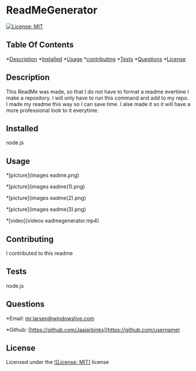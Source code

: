# ReadMeGenerator

[![License: MIT](https://img.shields.io/badge/License-MIT-yellow.svg)](https://opensource.org/licenses/MIT)

## Table Of Contents

*[Description](#Description)
*[Installed](#Installed)
*[Usage](#Usage)
*[contributing](#contributing)
*[Tests](#Tests)
*[Questions](#Questions)
*[License](#License)

## Description

This ReadMe was made, so that I do not have to format a readme evertime I make a repository. I will only have to run this command and add to my repo. I made my readme this way so I can save time. I alse made it so it will have a more professional look to it everytime.

## Installed

node.js

## Usage

*[picture](imageseadme.png)

*[picture](imageseadme(1).png)

*[picture](imageseadme(2).png)

*[picture](imageseadme(3).png)


*[video](videoseadmegenerator.mp4)


## Contributing

I contributed to this readme

## Tests

node.js

## Questions

*Email: [mr.larsen@windowslive.com](example@example.com)

*Github: [https://github.com/Jaajarbinks](https://github.com/username)

## License

Licensed under the [![License: MIT]](https://opensource.org/licenses/MIT) license

